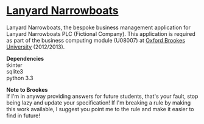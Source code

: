 # [Lanyard Narrowboats](https://www.github.com/ryansmith94/LanyardNarrowboats)
Lanyard Narrowboats, the bespoke business management application for Lanyard Narrowboats PLC (Fictional Company). This application is required as part of the business computing module (U08007) at [Oxford Brookes University](http://www.brookes.ac.uk/) (2012/2013).

**Dependencies**   
tkinter   
sqlite3   
python 3.3  

**Note to Brookes**   
If I'm in anyway providing answers for future students, that's your fault, stop being lazy and update your specification! If I'm breaking a rule by making this work available, I suggest you point me to the rule and make it easier to find in future!
